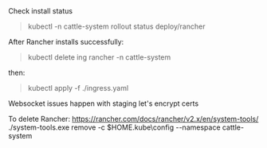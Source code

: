 ## 
Check install status
> kubectl -n cattle-system rollout status deploy/rancher

After Rancher installs successfully:
> kubectl delete ing rancher -n cattle-system

then:
> kubectl apply -f ./ingress.yaml

Websocket issues happen with staging let's encrypt certs

To delete Rancher:
https://rancher.com/docs/rancher/v2.x/en/system-tools/
./system-tools.exe remove -c $HOME\.kube\config  --namespace cattle-system

